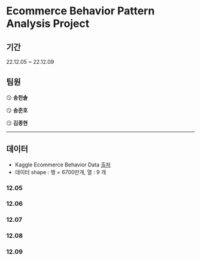 # Ecommerce Behavior Pattern Analysis Project

## 기간

22.12.05 ~ 22.12.09

## 팀원

😏 **송한솔** 

😏 **송준호** 

😏 **김종현**

---

## 데이터

- Kaggle Ecommerce Behavior Data [출처](https://www.kaggle.com/datasets/mkechinov/ecommerce-behavior-data-from-multi-category-store)
- 데이터 shape : 행 = 6700만개, 열 : 9 개

### 12.05



### 12.06




### 12.07


### 12.08



### 12.09
